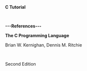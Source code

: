 **C Tutorial**

&nbsp;
&nbsp;

**---References---**


**The C Programming Language**

Brian W. Kernighan, Dennis M. Ritchie

&nbsp;

Second Edition